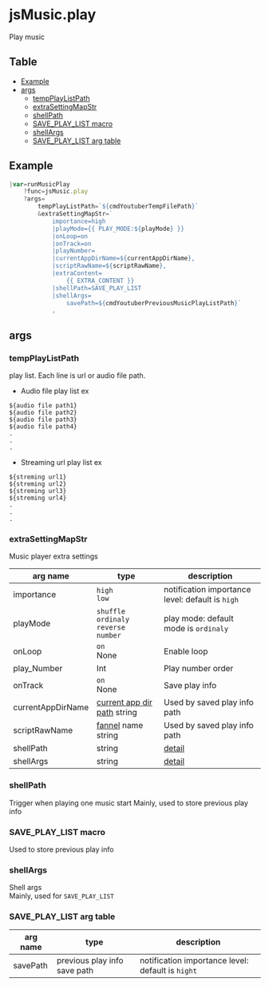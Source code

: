 # jsMusic.play

Play music

Table
--------------------

* [Example](#example)
* [args](#args)
    * [tempPlayListPath](#tempplaylistpath)
    * [extraSettingMapStr](#extrasettingmapstr)
    * [shellPath](#shellpath)
    * [SAVE_PLAY_LIST macro ](#save_play_list-macro-)
    * [shellArgs](#shellargs)
    * [SAVE_PLAY_LIST arg table](#save_play_list-arg-table)


## Example

```js.js
|var=runMusicPlay
    ?func=jsMusic.play
    ?args=
        tempPlayListPath=`${cmdYoutuberTempFilePath}`
        &extraSettingMapStr=`
            importance=high
            |playMode={{ PLAY_MODE:${playMode} }}
            |onLoop=on
            |onTrack=on
            |playNumber=
            |currentAppDirName=${currentAppDirName},
            |scriptRawName=${scriptRawName},
            |extraContent=
                {{ EXTRA_CONTENT }}
            |shellPath=SAVE_PLAY_LIST
            |shellArgs=
                savePath=${cmdYoutuberPreviousMusicPlayListPath}`
            ,
```

## args


### tempPlayListPath

play list. Each line is url or audio file path.  

- Audio file play list ex

```tsv.tsv
${audio file path1}
${audio file path2}
${audio file path3}
${audio file path4}
.
.
.

```

- Streaming url play list ex

```tsv.tsv
${streming url1}
${streming url2}
${streming url3}
${streming url4}
.
.
.

```

### extraSettingMapStr

Music player extra settings

| arg name | type                                                                                                         | description                                      |
| -------- |--------------------------------------------------------------------------------------------------------------|--------------------------------------------------|
| importance | `high` <br> `low`                                                                                            | notification importance level: default is `high` |
| playMode | `shuffle` <br> `ordinaly` <br> `reverse` <br> `number`                                                       | play mode: default mode is `ordinaly`            |
| onLoop | `on` <br> None                                                                                               | Enable loop                                      |
| play_Number | Int                                                                                                          | Play number order                                |
| onTrack | `on` <br> None                                                                                               | Save play info                                   |
| currentAppDirName | [current app dir path](https://github.com/puutaro/CommandClick/blob/master/md/developer/glossary.md#app-directory) string | Used by saved play info  path                    |
| scriptRawName | [fannel](https://github.com/puutaro/CommandClick/blob/master/md/developer/glossary.md#fannel) name string                                                                                           | Used by saved play info  path                    |
| shellPath | string                                                                                                       | [detail](#shellpath)                             |
| shellArgs | string                                                                                                       | [detail](#shellargs)                             |

### shellPath

Trigger when playing one music start 
Mainly, used to store previous play info  

### SAVE_PLAY_LIST macro 

Used to store previous play info  


### shellArgs

Shell args  
Mainly, used for `SAVE_PLAY_LIST`  


### SAVE_PLAY_LIST arg table

| arg name | type                                                                                                                      | description                                       |
| -------- |---------------------------------------------------------------------------------------------------------------------------|---------------------------------------------------|
| savePath | previous play info save path                                                                                              | notification importance level: default is `hight` |
